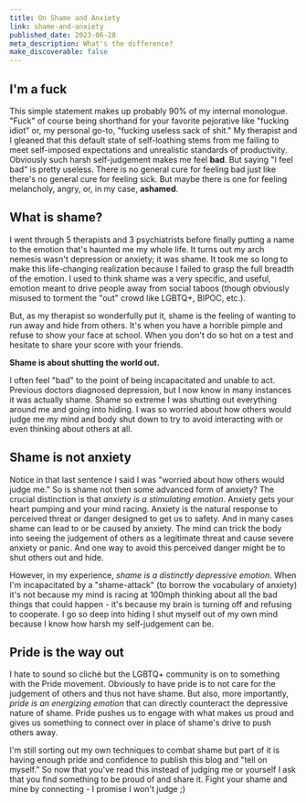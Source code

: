 ```yaml
---
title: On Shame and Anxiety
link: shame-and-anxiety
published_date: 2023-06-28
meta_description: What's the difference?
make_discoverable: false
---
```


## I'm a fuck

This simple statement makes up probably 90% of my internal monologue. "Fuck" of course being shorthand for your favorite pejorative like "fucking idiot" or, my personal go-to, "fucking useless sack of shit." My therapist and I gleaned that this default state of self-loathing stems from me failing to meet self-imposed expectations and unrealistic standards of productivity. Obviously such harsh self-judgement makes me feel **bad**. But saying "I feel bad" is pretty useless. There is no general cure for feeling bad just like there's no general cure for feeling sick. But maybe there is one for feeling melancholy, angry, or, in my case, **ashamed**.

## What is shame?

I went through 5 therapists and 3 psychiatrists before finally putting a name to the emotion that's haunted me my whole life. It turns out my arch nemesis wasn't depression or anxiety; it was shame. It took me so long to make this life-changing realization because I failed to grasp the full breadth of the emotion. I used to think shame was a very specific, and useful, emotion meant to drive people away from social taboos (though obviously misused to torment the "out" crowd like LGBTQ+, BIPOC, etc.).

But, as my therapist so wonderfully put it, shame is the feeling of wanting to run away and hide from others. It's when you have a horrible pimple and refuse to show your face at school. When you don't do so hot on a test and hesitate to share your score with your friends.

**Shame is about shutting the world out.**

I often feel "bad" to the point of being incapacitated and unable to act. Previous doctors diagnosed depression, but I now know in many instances it was actually shame. Shame so extreme I was shutting out everything around me and going into hiding. I was so worried about how others would judge me my mind and body shut down to try to avoid interacting with or even thinking about others at all.

## Shame is not anxiety

Notice in that last sentence I said I was "worried about how others would judge me." So is shame not then some advanced form of anxiety? The crucial distinction is that _anxiety is a stimulating emotion_. Anxiety gets your heart pumping and your mind racing. Anxiety is the natural response to perceived threat or danger designed to get us to safety. And in many cases shame can lead to or be caused by anxiety. The mind can trick the body into seeing the judgement of others as a legitimate threat and cause severe anxiety or panic. And one way to avoid this perceived danger might be to shut others out and hide.

However, in my experience, _shame is a distinctly depressive emotion_. When I'm incapacitated by a "shame-attack" (to borrow the vocabulary of anxiety) it's not because my mind is racing at 100mph thinking about all the bad things that could happen - it's because my brain is turning off and refusing to cooperate. I go so deep into hiding I shut myself out of my own mind because I know how harsh my self-judgement can be.

## Pride is the way out

I hate to sound so cliché but the LGBTQ+ community is on to something with the Pride movement. Obviously to have pride is to not care for the judgement of others and thus not have shame. But also, more importantly, _pride is an energizing emotion_ that can directly counteract the depressive nature of shame. Pride pushes us to engage with what makes us proud and gives us something to connect over in place of shame's drive to push others away.

I'm still sorting out my own techniques to combat shame but part of it is having enough pride and confidence to publish this blog and "tell on myself." So now that you've read this instead of judging me or yourself I ask that you find something to be proud of and share it. Fight your shame and mine by connecting - I promise I won't judge ;)
